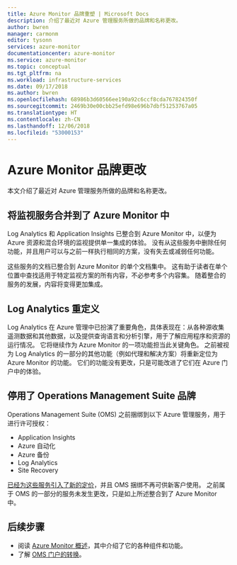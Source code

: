 ```yaml
---
title: Azure Monitor 品牌重塑 | Microsoft Docs
description: 介绍了最近对 Azure 管理服务所做的品牌和名称更改。
author: bwren
manager: carmonm
editor: tysonn
services: azure-monitor
documentationcenter: azure-monitor
ms.service: azure-monitor
ms.topic: conceptual
ms.tgt_pltfrm: na
ms.workload: infrastructure-services
ms.date: 09/17/2018
ms.author: bwren
ms.openlocfilehash: 68986b3d60566ee190a92c6ccf8cda767824350f
ms.sourcegitcommit: 2469b30e00cbb25efd98e696b7dbf51253767a05
ms.translationtype: HT
ms.contentlocale: zh-CN
ms.lasthandoff: 12/06/2018
ms.locfileid: "53000153"
---
```

# <a name="azure-monitor-branding-changes"></a>Azure Monitor 品牌更改
本文介绍了最近对 Azure 管理服务所做的品牌和名称更改。 

## <a name="consolidation-of-monitoring-services-into-azure-monitor"></a>将监视服务合并到了 Azure Monitor 中
Log Analytics 和 Application Insights 已整合到 Azure Monitor 中，以便为 Azure 资源和混合环境的监视提供单一集成的体验。 没有从这些服务中删除任何功能，并且用户可以与之前一样执行相同的方案，没有失去或减弱任何功能。

这些服务的文档已整合到 Azure Monitor 的单个文档集中。 这有助于读者在单个位置中查找适用于特定监视方案的所有内容，不必参考多个内容集。 随着整合的服务的发展，内容将变得更加集成。

## <a name="log-analytics-redefinition"></a>Log Analytics 重定义
Log Analytics 在 Azure 管理中已扮演了重要角色，具体表现在：从各种源收集遥测数据和其他数据，以及提供查询语言和分析引擎，用于了解应用程序和资源的运行情况。 它将继续作为 Azure Monitor 的一项功能担当此关键角色。 之前被视为 Log Analytics 的一部分的其他功能（例如代理和解决方案）将重新定位为 Azure Monitor 的功能。 它们的功能没有更改，只是可能改进了它们在 Azure 门户中的体验。

## <a name="retirement-of-operations-management-suite-brand"></a>停用了 Operations Management Suite 品牌
Operations Management Suite (OMS) 之前捆绑到以下 Azure 管理服务，用于进行许可授权：

- Application Insights
- Azure 自动化
- Azure 备份
- Log Analytics
- Site Recovery

[已经为这些服务引入了新的定价](https://azure.microsoft.com/blog/introducing-a-new-way-to-purchase-azure-monitoring-services/)，并且 OMS 捆绑不再可供新客户使用。 之前属于 OMS 的一部分的服务未发生更改，只是如上所述整合到了 Azure Monitor 中。 



## <a name="next-steps"></a>后续步骤

- 阅读 [Azure Monitor 概述](overview.md)，其中介绍了它的各种组件和功能。
- 了解 [OMS 门户的转换](../azure-monitor/platform/oms-portal-transition.md)。